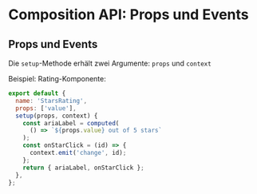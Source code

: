# Composition API: Props und Events

## Props und Events

Die `setup`-Methode erhält zwei Argumente: `props` und `context`

Beispiel: Rating-Komponente:

```js
export default {
  name: 'StarsRating',
  props: ['value'],
  setup(props, context) {
    const ariaLabel = computed(
      () => `${props.value} out of 5 stars`
    );
    const onStarClick = (id) => {
      context.emit('change', id);
    };
    return { ariaLabel, onStarClick };
  },
};
```
